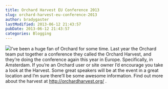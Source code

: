 ```yaml
---
title: Orchard Harvest EU Conference 2013
slug: orchard-harvest-eu-conference-2013
author: bradygaster
lastModified: 2013-06-12 21:43:57
pubDate: 2013-06-12 21:43:57
categories: Blogging
---
```


<p>
  <img src="http://orchardharvest.org/themes/harvest.theme/content/images/logo.png">I&#x2019;ve been a huge fan of Orchard for some time. Last year the Orchard team put together a conference they called the Orchard Harvest, and they&#x2019;re doing the conference again this year in Europe. Specifically, in Amsterdam. If you&#x2019;re an Orchard user or
  site owner I&#x2019;d encourage you take a look at the Harvest. Some great speakers will be at the event in a great location and I&#x2019;m sure there&#x2019;ll be some awesome information. Find out more about the harvest at
  <a href="http://orchardharvest.org/">http://orchardharvest.org/</a> . </p>
